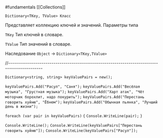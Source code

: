 #fundamentals 
[[Collections]]

`Dictionary<TKey, TValue> Класс`

Представляет коллекцию ключей и значений.
Параметры типа

`TKey`
Тип ключей в словаре.

`TValue`
Тип значений в словаре.

Наследование
`Object` -> `Dictionary<TKey,TValue>`

//-----------------------------------------------------------------------------------------------

`Dictionary<string, string> keyValuePairs = new();`

`keyValuePairs.Add("Расул", "Саня");`
`keyValuePairs.Add("Весёлая музыка", "Грустная музыка");`
`keyValuePairs.Add("Харт атак", "Чёт моторчик борохлит, надо покурить");`
`keyValuePairs.Add("Перестань говорить хуйню", "Ёбнем");`
`keyValuePairs.Add("Обычная пьянка", "Лучший день в жизни");`

`foreach (var pair in keyValuePairs)`
`{` 
    `Console.WriteLine(pair);`
`}`

`Console.WriteLine();`
`Console.WriteLine(keyValuePairs["Перестань говорить хуйню"]);`
`Console.WriteLine(keyValuePairs["Расул"]);`